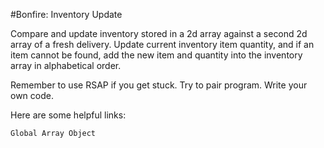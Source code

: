 #Bonfire: Inventory Update

Compare and update inventory stored in a 2d array against a second 2d array of a fresh delivery. Update current inventory item quantity, and if an item cannot be found, add the new item and quantity into the inventory array in alphabetical order.

Remember to use RSAP if you get stuck. Try to pair program. Write your own code.

Here are some helpful links:

    Global Array Object